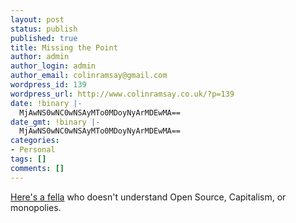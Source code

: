 ```yaml
---
layout: post
status: publish
published: true
title: Missing the Point
author: admin
author_login: admin
author_email: colinramsay@gmail.com
wordpress_id: 139
wordpress_url: http://www.colinramsay.co.uk/?p=139
date: !binary |-
  MjAwNS0wNC0wNSAyMTo0MDoyNyArMDEwMA==
date_gmt: !binary |-
  MjAwNS0wNC0wNSAyMTo0MDoyNyArMDEwMA==
categories:
- Personal
tags: []
comments: []
---
```

<p><a href="http://weblogs.asp.net/Jeff/archive/2005/04/05/397249.aspx">Here's a fella</a> who doesn't understand Open Source, Capitalism, or monopolies.</p>
